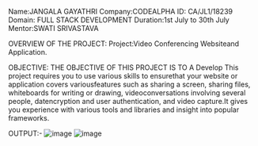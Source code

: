 Name:JANGALA GAYATHRI 
Company:CODEALPHA 
ID: CA/JL1/18239
Domain: FULL STACK DEVELOPMENT 
Duration:1st July to 30th July 
Mentor:SWATI SRIVASTAVA

OVERVIEW OF THE PROJECT: 
Project:Video Conferencing Websiteand Application.

OBJECTIVE: THE OBJECTIVE OF THIS PROJECT IS TO A Develop This project requires you to use various skills to ensurethat your website or application covers variousfeatures such as sharing a screen, sharing files,
whiteboards for writing or drawing, videoconversations involving several people, datencryption and user authentication, and video capture.It gives you experience with various tools and libraries
and insight into popular frameworks.

OUTPUT:-
![image](https://github.com/user-attachments/assets/9cb4c177-23dd-478c-a27f-10a6455e73f5)
![image](https://github.com/user-attachments/assets/9c10cea2-0c8b-4da3-a072-9d315d0d55bf)


